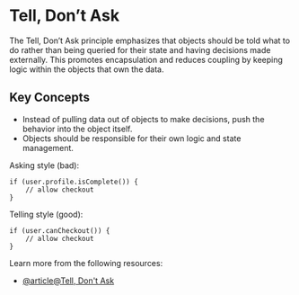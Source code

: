 # Tell, Don’t Ask

The Tell, Don’t Ask principle emphasizes that objects should be told what to do rather than being queried for their state and having decisions made externally. This promotes encapsulation and reduces coupling by keeping logic within the objects that own the data.

## Key Concepts

- Instead of pulling data out of objects to make decisions, push the behavior into the object itself.
- Objects should be responsible for their own logic and state management.

Asking style (bad):

```
if (user.profile.isComplete()) {
    // allow checkout
}
```

Telling style (good):

```
if (user.canCheckout()) {
    // allow checkout
}
```

Learn more from the following resources:

- [@article@Tell, Don't Ask](https://martinfowler.com/bliki/TellDontAsk.html)
